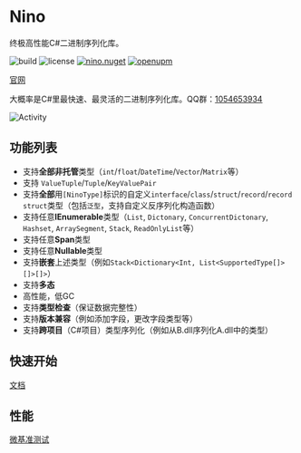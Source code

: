 # Nino

终极高性能C#二进制序列化库。

![build](https://img.shields.io/github/actions/workflow/status/JasonXuDeveloper/Nino/.github/workflows/ci.yml?branch=main)
![license](https://img.shields.io/github/license/JasonXuDeveloper/Nino)
[![nino.nuget](https://img.shields.io/nuget/v/Nino?label=Nino)](https://www.nuget.org/packages/Nino)
[![openupm](https://img.shields.io/npm/v/com.jasonxudeveloper.nino?label=openupm&registry_uri=https://package.openupm.com)](https://openupm.com/packages/com.jasonxudeveloper.nino/)


[官网](https://nino.xgamedev.net/zh/)

大概率是C#里最快速、最灵活的二进制序列化库。QQ群：[1054653934](https://qm.qq.com/q/cvalwQWRvU)

![Activity](https://repobeats.axiom.co/api/embed/a9aea9d0b7b75f40c14af83e3c1f20eca39486c4.svg "Repobeats analytics image")


## 功能列表

- 支持**全部非托管**类型（`int`/`float`/`DateTime`/`Vector`/`Matrix`等）
- 支持 `ValueTuple`/`Tuple`/`KeyValuePair`
- 支持**全部**用`[NinoType]`标识的自定义`interface`/`class`/`struct`/`record`/`record struct`类型（包括`泛型`，支持自定义反序列化构造函数）
- 支持任意**IEnumerable**类型（`List`, `Dictonary`, `ConcurrentDictonary`, `Hashset`, `ArraySegment`, `Stack`, `ReadOnlyList`等）
- 支持任意**Span**类型
- 支持任意**Nullable**类型
- 支持**嵌套**上述类型（例如`Stack<Dictionary<Int, List<SupportedType[]>[]>[]>`）
- 支持**多态**
- 高性能，低GC
- 支持**类型检查**（保证数据完整性）
- 支持**版本兼容**（例如添加字段，更改字段类型等）
- 支持**跨项目**（C#项目）类型序列化（例如从B.dll序列化A.dll中的类型）

## 快速开始

[文档](https://nino.xgamedev.net/zh/start)

## 性能

[微基准测试](https://nino.xgamedev.net/zh/perf/micro)
